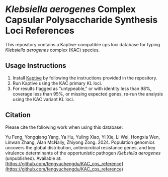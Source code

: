 # *Klebsiella aerogenes* Complex Capsular Polysaccharide Synthesis Loci References

This repository contains a Kaptive-compatible cps loci database for typing *Klebsiella aerogenes* complex (KAC) species.

## Usage Instructions

1. Install [Kaptive](https://github.com/klebgenomics/Kaptive) by following the instructions provided in the repository.
2. Run Kaptive using the KAC primary KL loci.
3. For results flagged as "untypeable," or with identity less than 98%, coverage less than 95%, or missing expected genes, re-run the analysis using the KAC variant KL loci.

## Citation

Please cite the following work when using this database:

Yu Feng, Yongqiang Yang, Ya Hu, Yuling Xiao, Yi Xie, Li Wei, Hongxia Wen, Linwan Zhang, Alan McNally, Zhiyong Zong. 2024. Population genomics uncovers the global distribution, antimicrobial resistance genes, and key virulence determinants of the opportunistic pathogen *Klebsiella aerogenes* (unpublished). Available at: [https://github.com/fengyuchengdu/KAC_cps_reference](https://github.com/fengyuchengdu/KAC_cps_reference)